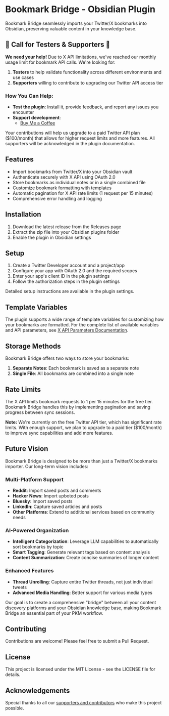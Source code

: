 # Bookmark Bridge - Obsidian Plugin

Bookmark Bridge seamlessly imports your Twitter/X bookmarks into Obsidian, preserving valuable content in your knowledge base.

## 🚨 Call for Testers & Supporters 🚨

**We need your help!** Due to X API limitations, we've reached our monthly usage limit for bookmark API calls. We're looking for:

1. **Testers** to help validate functionality across different environments and use cases
2. **Supporters** willing to contribute to upgrading our Twitter API access tier

### How You Can Help:

- **Test the plugin**: Install it, provide feedback, and report any issues you encounter
- **Support development**: 
  - [Buy Me a Coffee](https://www.buymeacoffee.com/immazoni)

Your contributions will help us upgrade to a paid Twitter API plan ($100/month) that allows for higher request limits and more features. All supporters will be acknowledged in the plugin documentation.

## Features

- Import bookmarks from Twitter/X into your Obsidian vault
- Authenticate securely with X API using OAuth 2.0
- Store bookmarks as individual notes or in a single combined file
- Customize bookmark formatting with templates
- Automatic pagination for X API rate limits (1 request per 15 minutes)
- Comprehensive error handling and logging

## Installation

1. Download the latest release from the Releases page
2. Extract the zip file into your Obsidian plugins folder
3. Enable the plugin in Obsidian settings

## Setup

1. Create a Twitter Developer account and a project/app
2. Configure your app with OAuth 2.0 and the required scopes
3. Enter your app's client ID in the plugin settings
4. Follow the authorization steps in the plugin settings

Detailed setup instructions are available in the plugin settings.

## Template Variables

The plugin supports a wide range of template variables for customizing how your bookmarks are formatted. For the complete list of available variables and API parameters, see [X API Parameters Documentation](docs/x-api-parameters.md).

## Storage Methods

Bookmark Bridge offers two ways to store your bookmarks:

1. **Separate Notes**: Each bookmark is saved as a separate note
2. **Single File**: All bookmarks are combined into a single note

## Rate Limits

The X API limits bookmark requests to 1 per 15 minutes for the free tier. Bookmark Bridge handles this by implementing pagination and saving progress between sync sessions.

**Note:** We're currently on the free Twitter API tier, which has significant rate limits. With enough support, we plan to upgrade to a paid tier ($100/month) to improve sync capabilities and add more features.

## Future Vision

Bookmark Bridge is designed to be more than just a Twitter/X bookmarks importer. Our long-term vision includes:

### Multi-Platform Support
- **Reddit**: Import saved posts and comments
- **Hacker News**: Import upboted posts
- **Bluesky**: Import saved posts
- **LinkedIn**: Capture saved articles and posts
- **Other Platforms**: Extend to additional services based on community needs

### AI-Powered Organization
- **Intelligent Categorization**: Leverage LLM capabilities to automatically sort bookmarks by topic
- **Smart Tagging**: Generate relevant tags based on content analysis
- **Content Summarization**: Create concise summaries of longer content

### Enhanced Features
- **Thread Unrolling**: Capture entire Twitter threads, not just individual tweets
- **Advanced Media Handling**: Better support for various media types

Our goal is to create a comprehensive "bridge" between all your content discovery platforms and your Obsidian knowledge base, making Bookmark Bridge an essential part of your PKM workflow.

## Contributing

Contributions are welcome! Please feel free to submit a Pull Request.

## License

This project is licensed under the MIT License - see the LICENSE file for details.

## Acknowledgements

Special thanks to all our [supporters and contributors](docs/SUPPORTERS.md) who make this project possible.
